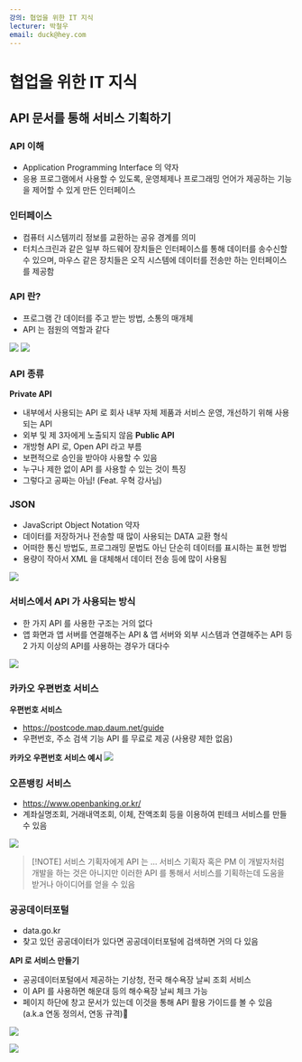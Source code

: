 ```yaml
---
강의: 협업을 위한 IT 지식
lecturer: 박철우
email: duck@hey.com
---
```

# 협업을 위한 IT 지식
## API 문서를 통해 서비스 기획하기
### API 이해
- Application Programming Interface 의 약자
- 응용 프로그램에서 사용할 수 있도록, 운영체제나 프로그래밍 언어가 제공하는 기능을 제어할 수 있게 만든 인터페이스

### 인터페이스
- 컴퓨터 시스템끼리 정보를 교환하는 공유 경계를 의미
- 터치스크린과 같은 일부 하드웨어 장치들은 인터페이스를 통해 데이터를 송수신할 수 있으며, 마우스 같은 장치들은 오직 시스템에 데이터를 전송만 하는 인터페이스를 제공함

### API 란?
- 프로그램 간 데이터를 주고 받는 방법, 소통의 매개체
- API 는 점원의 역할과 같다

![](https://i.imgur.com/KDOYMA3.png)
![](https://i.imgur.com/ihAek5m.png)

### API 종류
**Private API**
- 내부에서 사용되는 API 로 회사 내부 자체 제품과 서비스 운영, 개선하기 위해 사용되는 API
- 외부 및 제 3자에게 노출되지 않음
**Public API**
- 개방형 API 로, Open API 라고 부름
- 보편적으로 승인을 받아야 사용할 수 있음
- 누구나 제한 없이 API 를 사용할 수 있는 것이 특징
- 그렇다고 공짜는 아님! (Feat. 우혁 강사님)

### JSON
- JavaScript Object Notation 약자
- 데이터를 저장하거나 전송할 때 많이 사용되는 DATA 교환 형식
- 어떠한 통신 방법도, 프로그래밍 문법도 아닌 단순히 데이터를 표시하는 표현 방법
- 용량이 작아서 XML 을 대체해서 데이터 전송 등에 많이 사용됨

![](https://i.imgur.com/uMMWone.png)

### 서비스에서 API 가 사용되는 방식
- 한 가지 API 를 사용한 구조는 거의 없다
- 앱 화면과 앱 서버를 연결해주는 API & 앱 서버와 외부 시스템과 연결해주는 API 등 2 가지 이상의 API를 사용하는 경우가 대다수

![](https://i.imgur.com/0YurEpB.png)

### 카카오 우편번호 서비스
**우편번호 서비스**
- https://postcode.map.daum.net/guide
- 우편번호, 주소 검색 기능 API 를 무료로 제공 (사용량 제한 없음)

**카카오 우편번호 서비스 예시**
![](https://i.imgur.com/YBWprti.png)

### 오픈뱅킹 서비스
- https://www.openbanking.or.kr/
- 계좌실명조회, 거래내역조회, 이체, 잔액조회 등을 이용하여 핀테크 서비스를 만들 수 있음

![](https://i.imgur.com/WXmnCoa.png)

> [!NOTE] 서비스 기획자에게 API 는 ...
> 서비스 기획자 혹은 PM 이 개발자처럼 개발을 하는 것은 아니지만 이러한 API 를 통해서 서비스를 기획하는데 도움을 받거나 아이디어를 얻을 수 있음

### 공공데이터포털
- data.go.kr
- 찾고 있던 공공데이터가 있다면 공공데이터포털에 검색하면 거의 다 있음

**API 로 서비스 만들기**
- 공공데이터포털에서 제공하는 기상청, 전국 해수욕장 날씨 조회 서비스
- 이 API 를 사용하면 해운대 등의 해수욕장 날씨 체크 가능
- 페이지 하단에 창고 문서가 있는데 이것을 통해 API 활용 가이드를 볼 수 있음 (a.k.a 연동 정의서, 연동 규격)

![](https://i.imgur.com/hgNXcFr.png)

![](https://i.imgur.com/L141c9N.png)